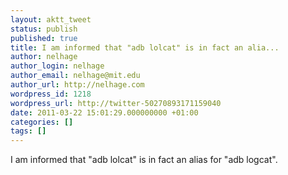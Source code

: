 ```yaml
---
layout: aktt_tweet
status: publish
published: true
title: I am informed that "adb lolcat" is in fact an alia...
author: nelhage
author_login: nelhage
author_email: nelhage@mit.edu
author_url: http://nelhage.com
wordpress_id: 1218
wordpress_url: http://twitter-50270893171159040
date: 2011-03-22 15:01:29.000000000 +01:00
categories: []
tags: []
---
```

I am informed that "adb lolcat" is in fact an alias for "adb logcat".
